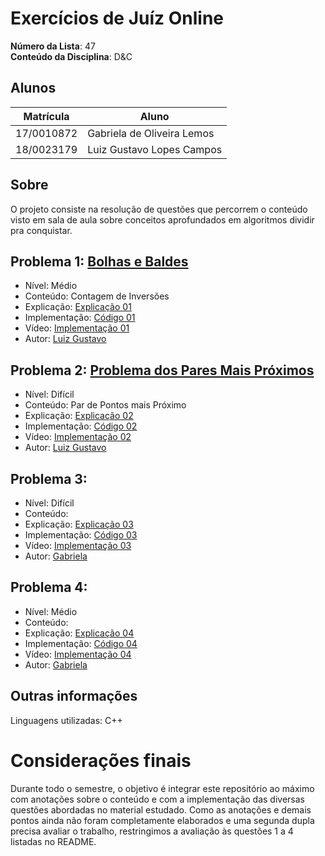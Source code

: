 # Exercícios de Juíz Online

**Número da Lista**: 47 <br>
**Conteúdo da Disciplina**: D&C<br>

## Alunos

| Matrícula  | Aluno                      |
| ---------- | -------------------------- |
| 17/0010872 | Gabriela de Oliveira Lemos |
| 18/0023179 | Luiz Gustavo Lopes Campos  |

## Sobre

O projeto consiste na resolução de questões que percorrem o conteúdo visto em sala de aula sobre conceitos aprofundados em algoritmos dividir pra conquistar.

## Problema 1: [Bolhas e Baldes](https://judge.beecrowd.com/pt/problems/view/1088)

- Nível: Médio
- Conteúdo: Contagem de Inversões
- Explicação: [Explicação 01](./explicacao/problema01.md)
- Implementação: [Código 01](./codigos/questao01.cpp)
- Vídeo: [Implementação 01]()
- Autor: [Luiz Gustavo](https://github.com/luiz-gl-campos)

## Problema 2: [Problema dos Pares Mais Próximos](https://judge.beecrowd.com/pt/problems/view/1295)

- Nível: Difícil
- Conteúdo: Par de Pontos mais Próximo
- Explicação: [Explicação 02](./explicacao/problema02.md)
- Implementação: [Código 02](./codigos/questao02.cpp)
- Vídeo: [Implementação 02]()
- Autor: [Luiz Gustavo](https://github.com/luiz-gl-campos)

## Problema 3: []()

- Nível: Difícil
- Conteúdo: 
- Explicação: [Explicação 03](./explicacao/problema03.md)
- Implementação: [Código 03](./codigos/questao03.cpp)
- Vídeo: [Implementação 03]()
- Autor: [Gabriela](https://github.com/heylisten64)

## Problema 4: []()

- Nível: Médio
- Conteúdo: 
- Explicação: [Explicação 04](./explicacao/problema04.md)
- Implementação: [Código 04](./codigos/questao04.cpp)
- Vídeo: [Implementação 04]()
- Autor: [Gabriela](https://github.com/heylisten64)

<!--
## Screenshots
Adicione 3 ou mais screenshots do projeto em funcionamento.
-->

## Outras informações

Linguagens utilizadas: C++

<!-- ## Instalação
**Linguagem**: C++<br>
**Framework**: (caso exista)<br>
 Descreva os pré-requisitos para rodar o seu projeto e os comandos necessários.

## Uso
Explique como usar seu projeto caso haja algum passo a passo após o comando de execução.

## Outros
Quaisquer outras informações sobre seu projeto podem ser descritas abaixo.

-->

# Considerações finais
Durante todo o semestre, o objetivo é integrar este repositório ao máximo com anotações sobre o conteúdo e com a implementação das diversas questões abordadas no material estudado. Como as anotações e demais pontos ainda não foram completamente elaborados e uma segunda dupla precisa avaliar o trabalho, restringimos a avaliação às questões 1 a 4 listadas no README.
